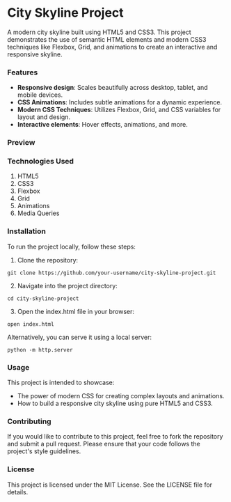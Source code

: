 # **City Skyline Project**

A modern city skyline built using HTML5 and CSS3. This project demonstrates the use of semantic HTML elements and modern CSS3 techniques like Flexbox, Grid, and animations to create an interactive and responsive skyline.

### **Features**

* **Responsive design**: Scales beautifully across desktop, tablet, and mobile devices.
* **CSS Animations**: Includes subtle animations for a dynamic experience.
* **Modern CSS Techniques**: Utilizes Flexbox, Grid, and CSS variables for layout and design.
* **Interactive elements**: Hover effects, animations, and more.

### **Preview**
<!-- Add a screenshot of your project -->

### **Technologies Used**

1. HTML5
2. CSS3
3. Flexbox
4. Grid
5. Animations
6. Media Queries

### **Installation**

To run the project locally, follow these steps:

1. Clone the repository:

  ```
  git clone https://github.com/your-username/city-skyline-project.git
  ```

2. Navigate into the project directory:

  ```
  cd city-skyline-project
  ```

3. Open the index.html file in your browser:

  ```
  open index.html
  ```

Alternatively, you can serve it using a local server:

  ```
  python -m http.server
  ```

### **Usage**

This project is intended to showcase:

* The power of modern CSS for creating complex layouts and animations.
* How to build a responsive city skyline using pure HTML5 and CSS3.

### **Contributing**

If you would like to contribute to this project, feel free to fork the repository and submit a pull request. Please ensure that your code follows the project's style guidelines.

### **License**

This project is licensed under the MIT License. See the LICENSE file for details.

